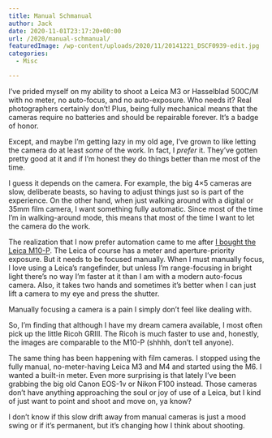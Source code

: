 ```yaml
---
title: Manual Schmanual
author: Jack
date: 2020-11-01T23:17:20+00:00
url: /2020/manual-schmanual/
featuredImage: /wp-content/uploads/2020/11/20141221_DSCF0939-edit.jpg
categories:
  - Misc

---
```

<!--kg-card-begin: html-->I&#8217;ve prided myself on my ability to shoot a Leica M3 or Hasselblad 500C/M with no meter, no auto-focus, and no auto-exposure. Who needs it? Real photographers certainly don&#8217;t! Plus, being fully mechanical means that the cameras require no batteries and should be repairable forever. It&#8217;s a badge of honor.

Except, and maybe I&#8217;m getting lazy in my old age, I&#8217;ve grown to like letting the camera do at least _some_ of the work. In fact, I _prefer_ it. They&#8217;ve gotten pretty good at it and if I&#8217;m honest they do things better than me most of the time.

I guess it depends on the camera. For example, the big 4&#215;5 cameras are slow, deliberate beasts, so having to adjust things just so is part of the experience. On the other hand, when just walking around with a digital or 35mm film camera, I want something fully automatic. Since most of the time I&#8217;m in walking-around mode, this means that most of the time I want to let the camera do the work.

The realization that I now prefer automation came to me after [I bought the Leica M10-P][1]. The Leica of course has a meter and aperture-priority exposure. But it needs to be focused manually. When I must manually focus, I love using a Leica&#8217;s rangefinder, but unless I&#8217;m range-focusing in bright light there&#8217;s no way I&#8217;m faster at it than I am with a modern auto-focus camera. Also, it takes two hands and sometimes it&#8217;s better when I can just lift a camera to my eye and press the shutter.

Manually focusing a camera is a pain I simply don&#8217;t feel like dealing with.

So, I&#8217;m finding that although I have my dream camera available, I most often pick up the little Ricoh GRIII. The Ricoh is much faster to use and, honestly, the images are comparable to the M10-P (shhhh, don&#8217;t tell anyone).

The same thing has been happening with film cameras. I stopped using the fully manual, no-meter-having Leica M3 and M4 and started using the M6. I wanted a built-in meter. Even more surprising is that lately I&#8217;ve been grabbing the big old Canon EOS-1v or Nikon F100 instead. Those cameras don&#8217;t have anything approaching the soul or joy of use of a Leica, but I kind of just want to point and shoot and move on, ya know?

I don&#8217;t know if this slow drift away from manual cameras is just a mood swing or if it&#8217;s permanent, but it&#8217;s changing how I think about shooting.

<!--kg-card-end: html-->

 [1]: https://www.baty.net/2020/first-impressions-of-the-leica-m10-p/